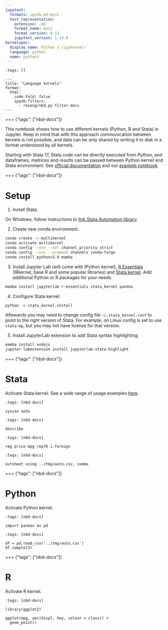 ```yaml
---
jupytext:
  formats: ipynb,md:myst
  text_representation:
    extension: .md
    format_name: myst
    format_version: 0.13
    jupytext_version: 1.14.0
kernelspec:
  display_name: Python 3 (ipykernel)
  language: python
  name: python3
---
```


```{raw-cell}
:tags: []

---
title: "Language kernels"
format:
  html: 
    code-fold: false
    ipynb-filters:
      - reseng/nbd.py filter-docs
---
```

+++ {"tags": ["nbd-docs"]}

This notebook shows how to use different kernels (Python, R and Stata) in Jupyter. Keep in mind that with this approach communication between kernels is not possible, and data can be only shared by writing it to disk in a format understood by all kernels.

Starting with Stata 17, Stata code can be directly executed from Python, and dataframes, matrices and results can be passed between Python kernel and Stata environment. See [official documentation](https://www.stata.com/python/pystata/index.html) and our [example notebook](stata.ipynb).

+++ {"tags": ["nbd-docs"]}

# Setup

1. Install Stata.

On Windows, follow instructions to [link Stata Automation library](https://kylebarron.dev/stata_kernel/getting_started/).

2. Create new conda environment.

```bash
conda create -n multikernel
conda activate multikernel
conda config --env --set channel_priority strict
conda config --env --prepend channels conda-forge
conda install python=3.9 mamba
```

3. Install Jupyter Lab (will come with IPython kernel), [R Essentials](https://docs.anaconda.com/anaconda/user-guide/tasks/using-r-language/) (IRkernel, base R and some popular libraries) and [Stata kernel](https://kylebarron.dev/stata_kernel/). Add additional Python or R packages for your needs.

```bash
mamba install jupyterlab r-essentials stata_kernel pandas
```

4. Configure Stata kernel.

```bash
python -m stata_kernel.install
```

Aftewards you may need to change config file `~/.stata_kernel.conf` to point to the right version of Stata. For example, on Linux config is set to use `stata-mp`, but you may not have license for that version.

5. Install JupyterLab extension to add Stata syntax highlighting.

```bash
mamba install nodejs
jupyter labextension install jupyterlab-stata-highlight
```

+++ {"tags": ["nbd-docs"]}

# Stata

Activate Stata kernel. See a wide range of usage examples [here](https://nbviewer.jupyter.org/github/kylebarron/stata_kernel/blob/master/examples/Example.ipynb).

```{code-cell} ipython3
:tags: [nbd-docs]

sysuse auto
```

```{code-cell} ipython3
:tags: [nbd-docs]

describe
```

```{code-cell} ipython3
:tags: [nbd-docs]

reg price mpg rep78 i.foreign
```

```{code-cell} ipython3
:tags: [nbd-docs]

outsheet using ../tmp/auto.csv, comma
```

+++ {"tags": ["nbd-docs"]}

# Python

Activate Python kernel.

```{code-cell} ipython3
:tags: [nbd-docs]

import pandas as pd
```

```{code-cell} ipython3
:tags: [nbd-docs]

df = pd.read_csv('../tmp/auto.csv')
df.sample(3)
```

+++ {"tags": ["nbd-docs"]}

# R

Activate R kernel.

```{code-cell} ipython3
:tags: [nbd-docs]

library(ggplot2)

ggplot(mpg, aes(displ, hwy, colour = class)) + 
  geom_point()
```
